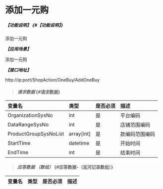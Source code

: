 
# 添加一元购

##### _【功能说明】_ {#【功能说明】}

添加一元购

_**【应用场景】**_

添加一元购

_**【接口地址】**_

http://ip:port/ShopAction/OneBuy/AddOneBuy


> #### _请求数据_ {#请求数据}

| 变量名 | 类型 | 是否必须 | 描述 |
| :--- | :--- | :--- | :--- |
| OrganizationSysNo| int | 是 |平台编码 |
| DataRangeSysNo| int | 是 |店铺范围编码 |
| ProductGroupSysNoList|array[int] | 是 |款编码范围编码 |
| StartTime| datetime | 是 | 开始时间 |
| EndTime| int | 是 | 结束时间 |








> #### _应答数据 （数组）_ {#应答数据-（巡河记录数组）}

| 变量名 | 类型 | 是否必须 | 描述 |
| :--- | :--- | :--- | :--- |
